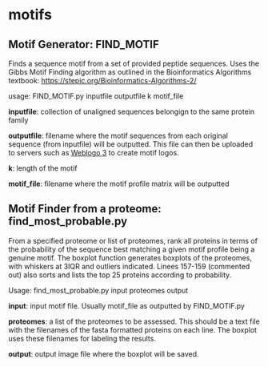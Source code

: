 motifs
======

Motif Generator: FIND_MOTIF
--------------

Finds a sequence motif from a set of provided peptide sequences.
Uses the Gibbs Motif Finding algorithm as outlined in the Bioinformatics Algorithms textbook:
https://stepic.org/Bioinformatics-Algorithms-2/


usage: FIND_MOTIF.py inputfile outputfile k motif_file

**inputfile**: collection of unaligned sequences belongign to the same protein family

**outputfile**: filename where the motif sequences from each original sequence (from inputfile) will be outputted. This file can then be uploaded to servers such as [Weblogo 3](http://weblogo.threeplusone.com/create.cgi) to create motif logos. 

**k**: length of the motif

**motif_file**: filename where the motif profile matrix will be outputted



Motif Finder from a proteome: find_most_probable.py
-----------

From a specified proteome or list of proteomes, rank all proteins in terms of the probability of the sequence best matching a given motif profile being a genuine motif. The boxplot function generates boxplots of the proteomes, with whiskers at 3IQR and outliers indicated. 
Linees 157-159 (commented out) also sorts and lists the top 25 proteins according to probability. 

Usage: find_most_probable.py input proteomes output

**input**: input motif file. Usually motif_file as outputted by FIND_MOTIF.py

**proteomes**: a list of the proteomes to be assessed. This should be a text file with the filenames of the fasta formatted proteins on each line. The boxplot uses these filenames for labeling the results.

**output**: output image file where the boxplot will be saved. 
